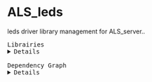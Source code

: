 # ALS_leds

leds driver library management for ALS_server..

<pre>
Librairies
<details>
ALS_leds                        = https://github.com/AdriLighting/ALS_leds
ALS_matrixRGB                   = https://github.com/AdriLighting/ALS_matrixRGB
ALS_neomatrix                   = https://github.com/AdriLighting/ALS_neomatrix
Adafruit BusIO                  = https://github.com/adafruit/Adafruit_BusIO
FastLED                         = https://github.com/FastLED/FastLED
EspSoftwareSerial               = https://github.com/plerup/espsoftwareserial
FastLED NeoMatrix               = https://github.com/marcmerlin/FastLED_NeoMatrix
Framebuffer GFX                 = https://github.com/marcmerlin/Framebuffer_GFX
Adafruit GFX Library            = https://github.com/adafruit/Adafruit-GFX-Library
</details>
Dependency Graph
<details>
|-- [Adafruit BusIO] 1.4.1
|   |-- [Wire] 1.0
|   |-- [SPI] 1.0
|-- [Wire] 1.0
|-- [ALS_leds] 1.0.0
|   |-- [ALS_matrixRGB] 1.0.0
|   |   |-- [FastLED] 3.3.3
|   |   |   |-- [SPI] 1.0
|   |   |   |-- [EspSoftwareSerial] 6.8.5
|   |-- [ALS_neomatrix] 1.0.0
|   |   |-- [FastLED] 3.3.3
|   |   |   |-- [SPI] 1.0
|   |   |   |-- [EspSoftwareSerial] 6.8.5
|   |   |-- [FastLED NeoMatrix] 1.1
|   |   |   |-- [Framebuffer GFX] 1.0
|   |   |   |   |-- [Adafruit GFX Library] 1.10.2
|   |   |   |   |   |-- [Adafruit BusIO] 1.4.1
|   |   |   |   |   |   |-- [Wire] 1.0
|   |   |   |   |   |   |-- [SPI] 1.0
|   |   |   |   |   |-- [Wire] 1.0
|   |   |   |   |   |-- [SPI] 1.0
|   |   |   |   |-- [FastLED] 3.3.3
|   |   |   |   |   |-- [SPI] 1.0
|   |   |   |   |   |-- [EspSoftwareSerial] 6.8.5
|   |   |   |-- [Adafruit GFX Library] 1.10.2
|   |   |   |   |-- [Adafruit BusIO] 1.4.1
|   |   |   |   |   |-- [Wire] 1.0
|   |   |   |   |   |-- [SPI] 1.0
|   |   |   |   |-- [Wire] 1.0
|   |   |   |   |-- [SPI] 1.0
|   |   |   |-- [FastLED] 3.3.3
|   |   |   |   |-- [SPI] 1.0
|   |   |   |   |-- [EspSoftwareSerial] 6.8.5
|   |-- [FastLED] 3.3.3
|   |   |-- [SPI] 1.0
|   |   |-- [EspSoftwareSerial] 6.8.5</details>
</pre>
